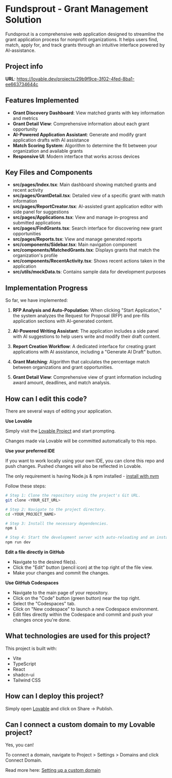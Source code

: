 
# Fundsprout - Grant Management Solution

Fundsprout is a comprehensive web application designed to streamline the grant application process for nonprofit organizations. It helps users find, match, apply for, and track grants through an intuitive interface powered by AI-assistance.

## Project info

**URL**: https://lovable.dev/projects/29b9f9ce-3f02-4fed-8ba1-ee663734644c

## Features Implemented

- **Grant Discovery Dashboard**: View matched grants with key information and metrics
- **Grant Detail View**: Comprehensive information about each grant opportunity
- **AI-Powered Application Assistant**: Generate and modify grant application drafts with AI assistance
- **Match Scoring System**: Algorithm to determine the fit between your organization and available grants
- **Responsive UI**: Modern interface that works across devices

## Key Files and Components

- **src/pages/Index.tsx**: Main dashboard showing matched grants and recent activity
- **src/pages/GrantDetail.tsx**: Detailed view of a specific grant with match information
- **src/pages/ReportCreator.tsx**: AI-assisted grant application editor with side panel for suggestions
- **src/pages/Applications.tsx**: View and manage in-progress and submitted applications
- **src/pages/FindGrants.tsx**: Search interface for discovering new grant opportunities
- **src/pages/Reports.tsx**: View and manage generated reports
- **src/components/Sidebar.tsx**: Main navigation component
- **src/components/MatchedGrants.tsx**: Displays grants that match the organization's profile
- **src/components/RecentActivity.tsx**: Shows recent actions taken in the application
- **src/utils/mockData.ts**: Contains sample data for development purposes

## Implementation Progress

So far, we have implemented:

1. **RFP Analysis and Auto-Population**: When clicking "Start Application," the system analyzes the Request for Proposal (RFP) and pre-fills application sections with AI-generated content.

2. **AI-Powered Writing Assistant**: The application includes a side panel with AI suggestions to help users write and modify their draft content.

3. **Report Creation Workflow**: A dedicated interface for creating grant applications with AI assistance, including a "Generate AI Draft" button.

4. **Grant Matching**: Algorithm that calculates the percentage match between organizations and grant opportunities.

5. **Grant Detail View**: Comprehensive view of grant information including award amount, deadlines, and match analysis.

## How can I edit this code?

There are several ways of editing your application.

**Use Lovable**

Simply visit the [Lovable Project](https://lovable.dev/projects/29b9f9ce-3f02-4fed-8ba1-ee663734644c) and start prompting.

Changes made via Lovable will be committed automatically to this repo.

**Use your preferred IDE**

If you want to work locally using your own IDE, you can clone this repo and push changes. Pushed changes will also be reflected in Lovable.

The only requirement is having Node.js & npm installed - [install with nvm](https://github.com/nvm-sh/nvm#installing-and-updating)

Follow these steps:

```sh
# Step 1: Clone the repository using the project's Git URL.
git clone <YOUR_GIT_URL>

# Step 2: Navigate to the project directory.
cd <YOUR_PROJECT_NAME>

# Step 3: Install the necessary dependencies.
npm i

# Step 4: Start the development server with auto-reloading and an instant preview.
npm run dev
```

**Edit a file directly in GitHub**

- Navigate to the desired file(s).
- Click the "Edit" button (pencil icon) at the top right of the file view.
- Make your changes and commit the changes.

**Use GitHub Codespaces**

- Navigate to the main page of your repository.
- Click on the "Code" button (green button) near the top right.
- Select the "Codespaces" tab.
- Click on "New codespace" to launch a new Codespace environment.
- Edit files directly within the Codespace and commit and push your changes once you're done.

## What technologies are used for this project?

This project is built with:

- Vite
- TypeScript
- React
- shadcn-ui
- Tailwind CSS

## How can I deploy this project?

Simply open [Lovable](https://lovable.dev/projects/29b9f9ce-3f02-4fed-8ba1-ee663734644c) and click on Share -> Publish.

## Can I connect a custom domain to my Lovable project?

Yes, you can!

To connect a domain, navigate to Project > Settings > Domains and click Connect Domain.

Read more here: [Setting up a custom domain](https://docs.lovable.dev/tips-tricks/custom-domain#step-by-step-guide)
